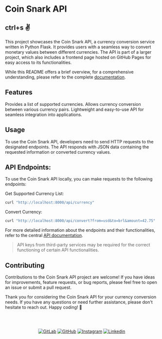 # Coin Snark API

## ctrl+s :v:

This project showcases the Coin Snark API, a currency conversion service written in Python Flask. It provides users with a seamless way to convert monetary values between different currencies. The API is part of a larger project, which also includes a frontend page hosted on GitHub Pages for easy access to its functionalities.

While this README offers a brief overview, for a comprehensive understanding, please refer to the complete [documentation](https://rmottanet.gitbook.io/coinsnark).


## Features

Provides a list of supported currencies.
Allows currency conversion between various currency pairs.
Lightweight and easy-to-use API for seamless integration into applications.


## Usage

To use the Coin Snark API, developers need to send HTTP requests to the designated endpoints. The API responds with JSON data containing the requested information or converted currency values.


## API Endpoints:

To use the Coin Snark API locally, you can make requests to the following endpoints:

Get Supported Currency List:
```bash
curl "http://localhost:8000/api/currency"
```

Convert Currency:
```bash
curl "http://localhost:8000/api/convert?from=usd&to=brl&amount=42.75"
```

For more detailed information about the endpoints and their functionalities, refer to the central [API documentation](https://rmottanet.gitbook.io/coinsnark).

> API keys from third-party services may be required for the correct functioning of certain API functionalities.


## Contributing

Contributions to the Coin Snark API project are welcome! If you have ideas for improvements, feature requests, or bug reports, please feel free to open an issue or submit a pull request.

Thank you for considering the Coin Snark API for your currency conversion needs. If you have any questions or need further assistance, please don't hesitate to reach out. Happy coding! 🚀

<br />
<br />
<p align="center">
<a href="https://gitlab.com/rmottanet"><img src="https://img.shields.io/badge/Gitlab--_.svg?style=social&logo=gitlab" alt="GitLab"></a>
<a href="https://github.com/rmottanet"><img src="https://img.shields.io/badge/Github--_.svg?style=social&logo=github" alt="GitHub"></a>
<a href="https://instagram.com/rmottanet/"><img src="https://img.shields.io/badge/Instagram--_.svg?style=social&logo=instagram" alt="Instagram"></a>
<a href="https://www.linkedin.com/in/rmottanet/"><img src="https://img.shields.io/badge/Linkedin--_.svg?style=social&logo=linkedin" alt="Linkedin"></a>
</p>
<br />
